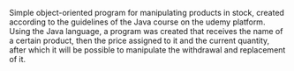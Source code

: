 Simple object-oriented program for manipulating products in stock, created according to the guidelines of the Java course on the udemy platform. Using the Java language, a program was created that receives the name of a certain product, then the price assigned to it and the current quantity, after which it will be possible to manipulate the withdrawal and replacement of it. 
